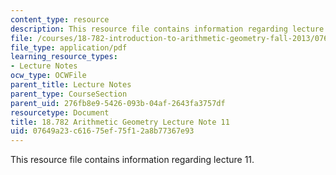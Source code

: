 ```yaml
---
content_type: resource
description: This resource file contains information regarding lecture 11.
file: /courses/18-782-introduction-to-arithmetic-geometry-fall-2013/07649a23c61675ef75f12a8b77367e93_MIT18_782F13_lec11.pdf
file_type: application/pdf
learning_resource_types:
- Lecture Notes
ocw_type: OCWFile
parent_title: Lecture Notes
parent_type: CourseSection
parent_uid: 276fb8e9-5426-093b-04af-2643fa3757df
resourcetype: Document
title: 18.782 Arithmetic Geometry Lecture Note 11
uid: 07649a23-c616-75ef-75f1-2a8b77367e93
---
```

This resource file contains information regarding lecture 11.

